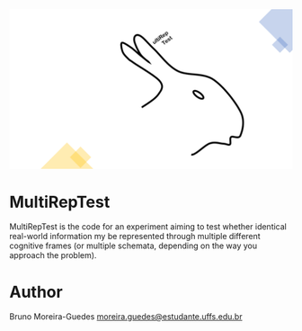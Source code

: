 <div align='center'>
    <img src='docs/media/MultiRepTest-logo.png'>
</div>

# MultiRepTest
MultiRepTest is the code for an experiment aiming to test whether identical
real-world information my be represented through multiple different cognitive
frames (or multiple schemata, depending on the way you approach the problem).

# Author
Bruno Moreira-Guedes <moreira.guedes@estudante.uffs.edu.br>